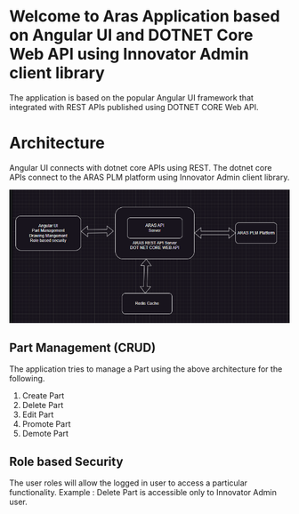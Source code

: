 # Welcome to Aras Application based on Angular UI and DOTNET Core Web API using Innovator Admin client library

The application is based on the popular Angular UI framework that integrated with REST APIs published using DOTNET CORE Web API. 


# Architecture

Angular UI connects with dotnet core APIs using REST.
The dotnet core APIs connect to the ARAS PLM platform using Innovator Admin client library.

![img.png](img.png)

## Part Management (CRUD)

The application tries to manage a Part using the above architecture for the following.
1. Create Part
2. Delete Part
3. Edit Part
4. Promote Part
5. Demote Part

## Role  based Security

The user roles will allow the logged in user to access a particular functionality.
Example : Delete Part is accessible only to Innovator Admin user.


